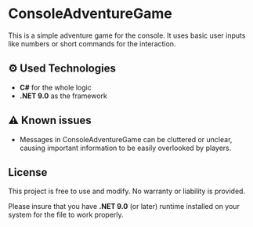 # ConsoleAdventureGame
This is a simple adventure game for the console. It uses basic user inputs like numbers or short commands for the interaction.

## ⚙️ Used Technologies
- **C#** for the whole logic
- **.NET 9.0** as the framework

## ⚠️ Known issues
- Messages in ConsoleAdventureGame can be cluttered or unclear, causing important information to be easily overlooked by players.

## License
This project is free to use and modify. No warranty or liability is provided.

Please insure that you have **.NET 9.0** (or later) runtime installed on your system for the file to work properly.

